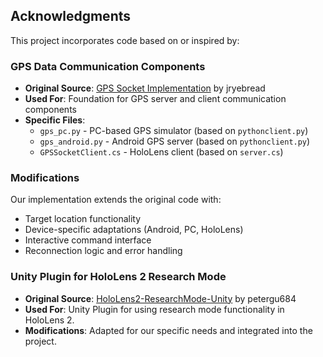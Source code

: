 ## Acknowledgments

This project incorporates code based on or inspired by:

### GPS Data Communication Components
- **Original Source**: [GPS Socket Implementation](https://gist.github.com/jryebread/2bdf148313f40781f1f36d38ada85d47) by jryebread
- **Used For**: Foundation for GPS server and client communication components
- **Specific Files**:
  - `gps_pc.py` - PC-based GPS simulator (based on `pythonclient.py`)
  - `gps_android.py` - Android GPS server (based on `pythonclient.py`) 
  - `GPSSocketClient.cs` - HoloLens client (based on `server.cs`)

### Modifications
Our implementation extends the original code with:
- Target location functionality
- Device-specific adaptations (Android, PC, HoloLens)
- Interactive command interface
- Reconnection logic and error handling

### Unity Plugin for HoloLens 2 Research Mode
- **Original Source**: [HoloLens2-ResearchMode-Unity](https://github.com/petergu684/HoloLens2-ResearchMode-Unity/tree/master?tab=MIT-1-ov-file) by petergu684
- **Used For**: Unity Plugin for using research mode functionality in HoloLens 2.
- **Modifications**: Adapted for our specific needs and integrated into the project.
